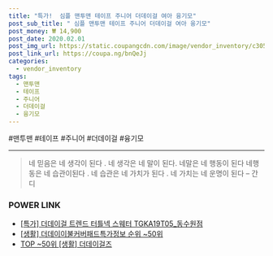 ```yaml
--- 
title: "특가!  심플 맨투맨 테이프 주니어 더데이걸 여아 융기모" 
post_sub_title: " 심플 맨투맨 테이프 주니어 더데이걸 여아 융기모" 
post_money: ₩ 14,900 
post_date: 2020.02.01 
post_img_url: https://static.coupangcdn.com/image/vendor_inventory/c305/1b83ca91f392a56a4e0f3ab422554ccd30b110aaf3d565b7f843665b1fa4.jpg 
post_link_url: https://coupa.ng/bnQeJj 
categories: 
  - vendor_inventory 
tags: 
  - 맨투맨 
  - 테이프 
  - 주니어 
  - 더데이걸 
  - 융기모 
--- 
```

  #맨투맨 #테이프 #주니어 #더데이걸 #융기모 
<hr> 

> 네 믿음은 네 생각이 된다 . 네 생각은  네 말이 된다. 네말은 네 행동이 된다 네행동은 네 습관이된다 . 네 습관은 네 가치가 된다 . 네 가치는 네 운명이 된다 – 간디 


### POWER LINK

* <a href="https://blog.naver.com/santokki14/221792638305" target="_blank">[특가] 더데이걸 트렌드 터틀넥 스웨터 TGKA19T05_동수원점</a>
* <a href="https://blog.naver.com/fasyy4321/221774944591" target="_blank"> [생활] 더데이이불커버패드특가정보 순위 ~50위</a>
* <a href="https://blog.naver.com/an0733/221792444827" target="_blank"> TOP ~50위 [생활] 더데이걸즈</a>
